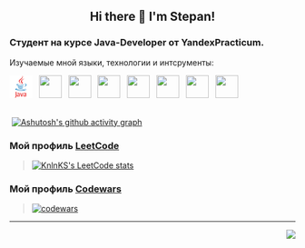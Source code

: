 
<div align="center">
  
  ## Hi there 👋  I'm Stepan!  
</div>  

### Студент на курсе Java-Developer от YandexPracticum.  
Изучаемые мной языки, технологии и интсрументы:

<img src="https://raw.githubusercontent.com/devicons/devicon/6910f0503efdd315c8f9b858234310c06e04d9c0/icons/java/java-original-wordmark.svg"
  width="40" height="40"/>&nbsp;&nbsp;
<img src="https://www.postgresqltutorial.com//wp-content/uploads/2021/04/postgresql-tutorial-homepage.svg"
  width="40" height="40"/>&nbsp;&nbsp;
<img src="https://www.svgrepo.com/show/354380/spring-icon.svg"
  width="40" height="40"/>&nbsp;&nbsp;
<img src="https://www.svgrepo.com/show/349342/docker.svg"
  width="40" height="40"/>&nbsp;&nbsp;
<img src="https://www.svgrepo.com/show/373829/maven.svg"
  width="40" height="40"/>&nbsp;&nbsp;
  <img src="https://www.svgrepo.com/show/353874/hibernate.svg"
  width="40" height="40"/>&nbsp;&nbsp;
<img src="https://www.svgrepo.com/show/452210/git.svg"
  width="40" height="40"/>&nbsp;&nbsp;
  <img src="https://www.svgrepo.com/show/354202/postman-icon.svg"
  width="40" height="40"/>&nbsp;&nbsp;  
  &nbsp;  

&nbsp;[![Ashutosh's github activity graph](https://github-readme-activity-graph.vercel.app/graph?username=Stepan4o&theme=redical&custom_title=GitHub%20Contributions)](https://github.com/ashutosh00710/github-readme-activity-graph)
  
  
  

### Мой профиль [LeetCode](https://leetcode.com/stepan4oranec/)  

>[![KnlnKS's LeetCode stats](https://leetcode-stats-six.vercel.app/api?username=stepan4oranec&theme=dark)](https://github.com/Stepan4o/leetcode-stats)


### Мой профиль [Codewars](https://www.codewars.com/users/Stepan4oran)    

>[![codewars](https://www.codewars.com/users/Stepan4oran/badges/large)](https://www.codewars.com/users/Stepan4oran)
----
<div align="right">
     
  ![](https://komarev.com/ghpvc/?username=Stepan4o)
</div>



  
